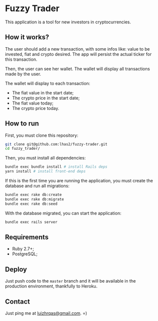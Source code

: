 # Fuzzy Trader

This application is a tool for new investors in cryptocurrencies.

## How it works?

The user should add a new transaction, with some infos like: value to be invested, fiat and crypto desired. The app will persist the actual ticker for this transaction.

Then, the user can see her wallet. The wallet will display all transactions made by the user.

The wallet will display to each transaction:

- The fiat value in the start date;
- The crypto price in the start date;
- The fiat value today;
- The crypto price today.

## How to run

First, you must clone this repository:

```bash
git clone git@github.com:lhas2/fuzzy-trader.git
cd fuzzy_trader/
```

Then, you must install all dependencies:

```bash
bundle exec bundle install # install Rails deps
yarn install # install front-end deps
```

If this is the first time you are running the application, you must create the database and run all migrations:

```bash
bundle exec rake db:create
bundle exec rake db:migrate
bundle exec rake db:seed
```

With the database migrated, you can start the application:

```bash
bundle exec rails server
```

## Requirements

- Ruby 2.7+;
- PostgreSQL;

## Deploy

Just push code to the `master` branch and it will be available in the production environment, thankfully to Heroku.

## Contact

Just ping me at [luizhrqas@gmail.com](luizhrqas@gmail.com). =)
